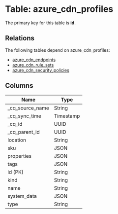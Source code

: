 # Table: azure_cdn_profiles

The primary key for this table is **id**.

## Relations

The following tables depend on azure_cdn_profiles:
  - [azure_cdn_endpoints](azure_cdn_endpoints.md)
  - [azure_cdn_rule_sets](azure_cdn_rule_sets.md)
  - [azure_cdn_security_policies](azure_cdn_security_policies.md)

## Columns

| Name          | Type          |
| ------------- | ------------- |
|_cq_source_name|String|
|_cq_sync_time|Timestamp|
|_cq_id|UUID|
|_cq_parent_id|UUID|
|location|String|
|sku|JSON|
|properties|JSON|
|tags|JSON|
|id (PK)|String|
|kind|String|
|name|String|
|system_data|JSON|
|type|String|